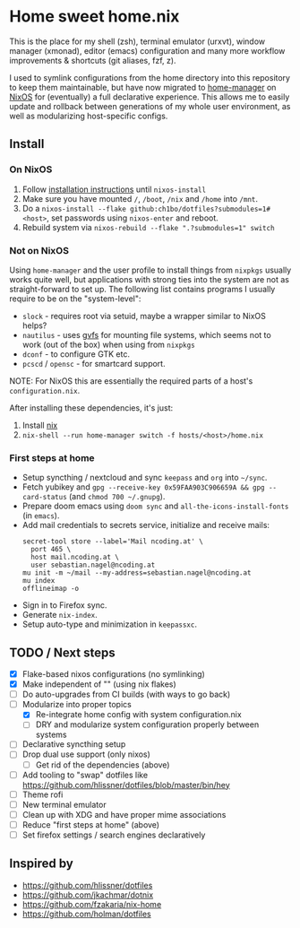 # Home sweet home.nix

This is the place for my shell (zsh), terminal emulator (urxvt), window manager
(xmonad), editor (emacs) configuration and many more workflow improvements &
shortcuts (git aliases, fzf, z).

I used to symlink configurations from the home directory into this repository to
keep them maintainable, but have now migrated to
[home-manager](https://github.com/nix-community/home-manager) on
[NixOS](https://nixos.org) for (eventually) a full declarative experience. This
allows me to easily update and rollback between generations of my whole user
environment, as well as modularizing host-specific configs.

## Install

### On NixOS

1. Follow [installation
   instructions](https://nixos.org/manual/nixos/stable/index.html#sec-installation-installing)
   until `nixos-install`
2. Make sure you have mounted `/`, `/boot`, `/nix` and `/home` into `/mnt`.
3. Do a `nixos-install --flake github:ch1bo/dotfiles?submodules=1#<host>`, set
   passwords using `nixos-enter` and reboot.
4. Rebuild system via `nixos-rebuild --flake ".?submodules=1" switch`

### Not on NixOS

Using `home-manager` and the user profile to install things from `nixpkgs`
usually works quite well, but applications with strong ties into the system are
not as straight-forward to set up. The following list contains programs I
usually require to be on the "system-level":

- `slock` - requires root via setuid, maybe a wrapper similar to NixOS helps?
- `nautilus` - uses
  [gvfs](https://wiki.archlinux.org/index.php/File_manager_functionality#Mounting)
  for mounting file systems, which seems not to work (out of the box) when using
  from `nixpkgs`
- `dconf` - to configure GTK etc.
- `pcscd` / `opensc` - for smartcard support.

NOTE: For NixOS this are essentially the required parts of a host's
`configuration.nix`.

After installing these dependencies, it's just:

1. Install [nix](https://nixos.org/download.html)
2. `nix-shell --run home-manager switch -f hosts/<host>/home.nix`

### First steps at home

- Setup syncthing / nextcloud and sync `keepass` and `org` into `~/sync`.
- Fetch yubikey and `gpg --receive-key 0x59FAA903C906659A && gpg --card-status` (and `chmod 700 ~/.gnupg`).
- Prepare doom emacs using `doom sync` and `all-the-icons-install-fonts` (in `emacs`).
- Add mail credentials to secrets service, initialize and receive mails:
  ```
  secret-tool store --label='Mail ncoding.at' \
    port 465 \
    host mail.ncoding.at \
    user sebastian.nagel@ncoding.at
  mu init -m ~/mail --my-address=sebastian.nagel@ncoding.at
  mu index
  offlineimap -o
  ```
- Sign in to Firefox sync.
- Generate `nix-index`.
- Setup auto-type and minimization in `keepassxc`.

## TODO / Next steps

- [x] Flake-based nixos configurations (no symlinking)
- [x] Make independent of "<nixpkgs>" (using nix flakes)
- [ ] Do auto-upgrades from CI builds (with ways to go back)
- [ ] Modularize into proper topics
  - [x] Re-integrate home config with system configuration.nix
  - [ ] DRY and modularize system configuration properly between systems
- [ ] Declarative syncthing setup
- [ ] Drop dual use support (only nixos)
  - [ ] Get rid of the dependencies (above)
- [ ] Add tooling to "swap" dotfiles like https://github.com/hlissner/dotfiles/blob/master/bin/hey
- [ ] Theme rofi
- [ ] New terminal emulator
- [ ] Clean up with XDG and have proper mime associations
- [ ] Reduce "first steps at home" (above)
- [ ] Set firefox settings / search engines declaratively

## Inspired by

- https://github.com/hlissner/dotfiles
- https://github.com/jkachmar/dotnix
- https://github.com/fzakaria/nix-home
- https://github.com/holman/dotfiles
